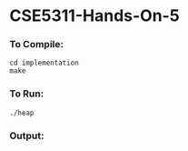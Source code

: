 # CSE5311-Hands-On-5
### To Compile:
```
cd implementation
make
```
### To Run:
```
./heap
```
### Output:
```

```